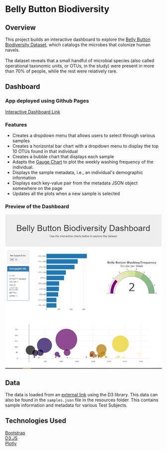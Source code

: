 # Belly Button Biodiversity
 ## Overview
 This project builds an interactive dashboard to explore the [Belly Button Biodiversity Dataset](https://robdunnlab.com/projects/belly-button-biodiversity), which catalogs the microbes that colonize human navels. </br>
 </br>
 The dataset reveals that a small handful of microbial species (also called operational taxonomic units, or OTUs, in the study) were present in more than 70% of people, while the rest were relatively rare.

 ## Dashboard
 ### App deployed using Github Pages
 [Interactive Dashboard Link](https://ajuarez2112.github.io/belly-button-challenge/) </br>

### Features
- Creates a dropdown menu that allows users to select through various samples
- Creates a horizontal bar chart with a dropdown menu to display the top 10 OTUs found in that individual
- Creates a bubble chart that displays each sample
- Adapts the [Gauge Chart](https://plot.ly/javascript/gauge-charts/) to plot the weekly washing frequency of the individual.
- Displays the sample metadata, i.e., an individual's demographic information
- Displays each key-value pair from the metadata JSON object somewhere on the page
- Updates all the plots when a new sample is selected

### Preview of the Dashboard
![Dashboard](resources/dashboard_preview.JPG)

## Data
The data is loaded from an [external link](https://2u-data-curriculum-team.s3.amazonaws.com/dataviz-classroom/v1.1/14-Interactive-Web-Visualizations/02-Homework/samples.json) using the D3 library. This data can also be found in the `samples.json` file in the resources folder. This contains sample information and metadata for various Test Subjects.

## Technologies Used
[Bootstrap](https://getbootstrap.com/) </br>
[D3.JS](https://d3js.org/) </br>
[Plotly](https://plotly.com/javascript/)
